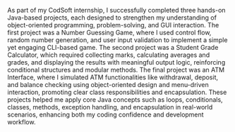 As part of my CodSoft internship, I successfully completed three hands-on Java-based projects, each designed to strengthen my understanding of object-oriented programming, problem-solving, and GUI interaction. The first project was a Number Guessing Game, where I used control flow, random number generation, and user input validation to implement a simple yet engaging CLI-based game. The second project was a Student Grade Calculator, which required collecting marks, calculating averages and grades, and displaying the results with meaningful output logic, reinforcing conditional structures and modular methods. The final project was an ATM Interface, where I simulated ATM functionalities like withdrawal, deposit, and balance checking using object-oriented design and menu-driven interaction, promoting clear class responsibilities and encapsulation. These projects helped me apply core Java concepts such as loops, conditionals, classes, methods, exception handling, and encapsulation in real-world scenarios, enhancing both my coding confidence and development workflow.
